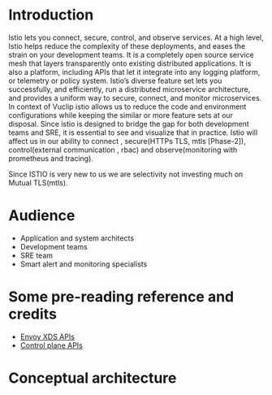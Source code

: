 # Introduction
Istio lets you connect, secure, control, and observe services. At a high level, Istio helps reduce the complexity of these deployments, and eases the strain on your development teams. It is a completely open source service mesh that layers transparently onto existing distributed applications. It is also a platform, including APIs that let it integrate into any logging platform, or telemetry or policy system. Istio’s diverse feature set lets you successfully, and efficiently, run a distributed microservice architecture, and provides a uniform way to secure, connect, and monitor microservices. In context of Vuclip istio allows us to reduce the code and environment configurations while keeping the similar or more feature sets at our disposal. 
Since istio is designed to bridge the gap for both development teams and SRE, it is essential to see and visualize that in practice. Istio will affect us in our ability to connect , secure(HTTPs TLS, mtls [Phase-2]), control(external communication , rbac) and observe(monitoring with prometheus and tracing). 

Since ISTIO is very new to us we are selectivity not investing much on Mutual TLS(mtls).

# Audience
- Application and system architects
- Development teams 
- SRE team
- Smart alert and monitoring specialists 

# Some pre-reading reference and credits
- [Envoy XDS APIs](https://blog.envoyproxy.io/the-universal-data-plane-api-d15cec7a) 
- [Control plane APIs]( https://www.envoyproxy.io/docs/envoy/latest/api-v2/api)

# Conceptual architecture

